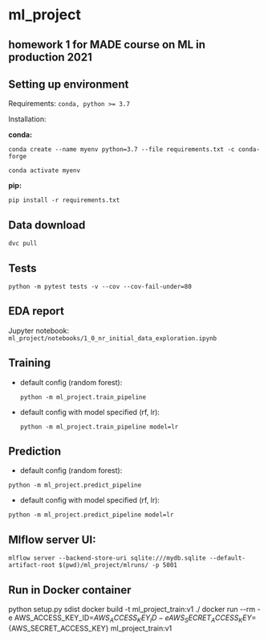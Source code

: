 # ml_project

## homework 1 for MADE course on ML in production 2021

## Setting up environment

Requirements: `conda, python >= 3.7`

Installation:

**conda:**

`conda create --name myenv python=3.7 --file requirements.txt -c conda-forge`

`conda activate myenv`

**pip:**

`pip install -r requirements.txt`

## Data download

`dvc pull`

## Tests

`python -m pytest tests -v --cov --cov-fail-under=80`

## EDA report

Jupyter notebook:
`ml_project/notebooks/1_0_nr_initial_data_exploration.ipynb`

## Training

* default config (random forest):

  `python -m ml_project.train_pipeline`
* default config with model specified (rf, lr):

  `python -m ml_project.train_pipeline model=lr`

## Prediction

* default config (random forest):

`python -m ml_project.predict_pipeline`

* default config with model specified (rf, lr):

`python -m ml_project.predict_pipeline model=lr`

## Mlflow server UI:

`mlflow server --backend-store-uri sqlite:///mydb.sqlite --default-artifact-root $(pwd)/ml_project/mlruns/ -p 5001`

## Run in Docker container
python setup.py sdist
docker build -t ml_project_train:v1 ./
docker run --rm -e AWS_ACCESS_KEY_ID=${AWS_ACCESS_KEY_ID} -e AWS_SECRET_ACCESS_KEY=${AWS_SECRET_ACCESS_KEY} ml_project_train:v1